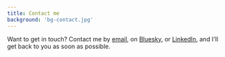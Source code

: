 ```yaml
---
title: Contact me
background: 'bg-contact.jpg'
---
```


Want to get in touch? Contact me by
[email](mailto:morungps@gmail.com), on
[Bluesky](https://bsky.app/profile/morungos.bsky.app), or
[LinkedIn](https://www.linkedin.com/in/morungps),
and I'll get back to you as soon as possible.
